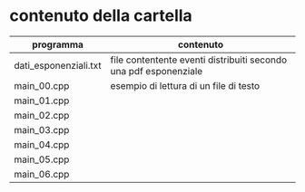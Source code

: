 # contenuto della cartella

   | programma | contenuto |
   | -------------| -------------|
   | dati_esponenziali.txt | file contentente eventi distribuiti secondo una pdf esponenziale |
   | main_00.cpp           | esempio di lettura di un file di testo |
   | main_01.cpp           |  |
   | main_02.cpp           |  |
   | main_03.cpp           |  |
   | main_04.cpp           |  |
   | main_05.cpp           |  |
   | main_06.cpp           |  |
